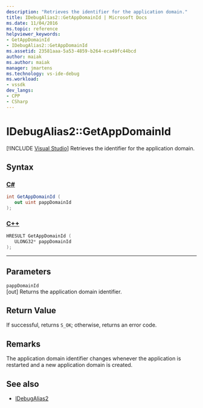 ```yaml
---
description: "Retrieves the identifier for the application domain."
title: IDebugAlias2::GetAppDomainId | Microsoft Docs
ms.date: 11/04/2016
ms.topic: reference
helpviewer_keywords:
- GetAppDomainId
- IDebugAlias2::GetAppDomainId
ms.assetid: 23581aaa-5a53-4859-b264-eca49fc44bcd
author: maiak
ms.author: maiak
manager: jmartens
ms.technology: vs-ide-debug
ms.workload:
- vssdk
dev_langs:
- CPP
- CSharp
---
```

# IDebugAlias2::GetAppDomainId

 [!INCLUDE [Visual Studio](~/includes/applies-to-version/vs-windows-only.md)]
Retrieves the identifier for the application domain.

## Syntax

### [C#](#tab/csharp)
```csharp
int GetAppDomainId (
   out uint pappDomainId
);
```
### [C++](#tab/cpp)
```cpp
HRESULT GetAppDomainId (
   ULONG32* pappDomainId
);
```
---

## Parameters
`pappDomainId`\
[out] Returns the application domain identifier.

## Return Value
 If successful, returns `S_OK`; otherwise, returns an error code.

## Remarks
 The application domain identifier changes whenever the application is restarted and a new application domain is created.

## See also
- [IDebugAlias2](../../../extensibility/debugger/reference/idebugalias2.md)
